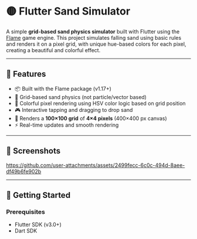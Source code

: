 # 🟡 Flutter Sand Simulator

A simple **grid-based sand physics simulator** built with Flutter using the [Flame](https://pub.dev/packages/flame) game engine. This project simulates falling sand using basic rules and renders it on a pixel grid, with unique hue-based colors for each pixel, creating a beautiful and colorful effect.

---

## 🧪 Features

- 📦 Built with the Flame package (v1.17+)
- 🧲 Grid-based sand physics (not particle/vector based)
- 🎨 Colorful pixel rendering using HSV color logic based on grid position
- 🎮 Interactive tapping and dragging to drop sand
- 📐 Renders a **100×100 grid** of **4×4 pixels** (400×400 px canvas)
- ⚡ Real-time updates and smooth rendering

---

## 📸 Screenshots



https://github.com/user-attachments/assets/2499fecc-6c0c-494d-8aee-df49b6fe902b



---

## 🚀 Getting Started

### Prerequisites

- Flutter SDK (v3.0+)
- Dart SDK
